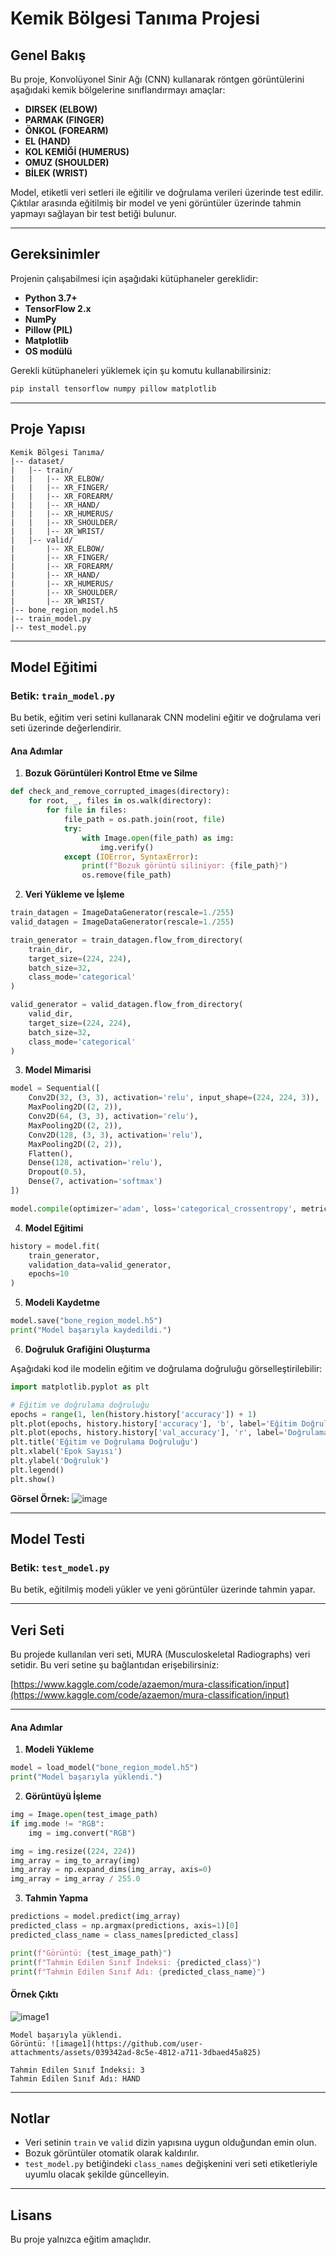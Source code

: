 # Kemik Bölgesi Tanıma Projesi

## Genel Bakış

Bu proje, Konvolüyonel Sinir Ağı (CNN) kullanarak röntgen görüntülerini aşağıdaki kemik bölgelerine sınıflandırmayı amaçlar:

- **DIRSEK (ELBOW)**
- **PARMAK (FINGER)**
- **ÖNKOL (FOREARM)**
- **EL (HAND)**
- **KOL KEMİĞİ (HUMERUS)**
- **OMUZ (SHOULDER)**
- **BİLEK (WRIST)**

Model, etiketli veri setleri ile eğitilir ve doğrulama verileri üzerinde test edilir. Çıktılar arasında eğitilmiş bir model ve yeni görüntüler üzerinde tahmin yapmayı sağlayan bir test betiği bulunur.

---

## Gereksinimler

Projenin çalışabilmesi için aşağıdaki kütüphaneler gereklidir:

- **Python 3.7+**
- **TensorFlow 2.x**
- **NumPy**
- **Pillow (PIL)**
- **Matplotlib**
- **OS modülü**

Gerekli kütüphaneleri yüklemek için şu komutu kullanabilirsiniz:

```bash
pip install tensorflow numpy pillow matplotlib
```

---

## Proje Yapısı

```plaintext
Kemik Bölgesi Tanıma/
|-- dataset/
|   |-- train/
|   |   |-- XR_ELBOW/
|   |   |-- XR_FINGER/
|   |   |-- XR_FOREARM/
|   |   |-- XR_HAND/
|   |   |-- XR_HUMERUS/
|   |   |-- XR_SHOULDER/
|   |   |-- XR_WRIST/
|   |-- valid/
|       |-- XR_ELBOW/
|       |-- XR_FINGER/
|       |-- XR_FOREARM/
|       |-- XR_HAND/
|       |-- XR_HUMERUS/
|       |-- XR_SHOULDER/
|       |-- XR_WRIST/
|-- bone_region_model.h5
|-- train_model.py
|-- test_model.py
```

---

## Model Eğitimi

### Betik: `train_model.py`

Bu betik, eğitim veri setini kullanarak CNN modelini eğitir ve doğrulama veri seti üzerinde değerlendirir.

#### Ana Adımlar

1. **Bozuk Görüntüleri Kontrol Etme ve Silme**

```python
def check_and_remove_corrupted_images(directory):
    for root, _, files in os.walk(directory):
        for file in files:
            file_path = os.path.join(root, file)
            try:
                with Image.open(file_path) as img:
                    img.verify()
            except (IOError, SyntaxError):
                print(f"Bozuk görüntü siliniyor: {file_path}")
                os.remove(file_path)
```

2. **Veri Yükleme ve İşleme**

```python
train_datagen = ImageDataGenerator(rescale=1./255)
valid_datagen = ImageDataGenerator(rescale=1./255)

train_generator = train_datagen.flow_from_directory(
    train_dir,
    target_size=(224, 224),
    batch_size=32,
    class_mode='categorical'
)

valid_generator = valid_datagen.flow_from_directory(
    valid_dir,
    target_size=(224, 224),
    batch_size=32,
    class_mode='categorical'
)
```

3. **Model Mimarisi**

```python
model = Sequential([
    Conv2D(32, (3, 3), activation='relu', input_shape=(224, 224, 3)),
    MaxPooling2D((2, 2)),
    Conv2D(64, (3, 3), activation='relu'),
    MaxPooling2D((2, 2)),
    Conv2D(128, (3, 3), activation='relu'),
    MaxPooling2D((2, 2)),
    Flatten(),
    Dense(128, activation='relu'),
    Dropout(0.5),
    Dense(7, activation='softmax')
])

model.compile(optimizer='adam', loss='categorical_crossentropy', metrics=['accuracy'])
```

4. **Model Eğitimi**

```python
history = model.fit(
    train_generator,
    validation_data=valid_generator,
    epochs=10
)
```

5. **Modeli Kaydetme**

```python
model.save("bone_region_model.h5")
print("Model başarıyla kaydedildi.")
```

6. **Doğruluk Grafiğini Oluşturma**

Aşağıdaki kod ile modelin eğitim ve doğrulama doğruluğu görselleştirilebilir:

```python
import matplotlib.pyplot as plt

# Eğitim ve doğrulama doğruluğu
epochs = range(1, len(history.history['accuracy']) + 1)
plt.plot(epochs, history.history['accuracy'], 'b', label='Eğitim Doğruluğu')
plt.plot(epochs, history.history['val_accuracy'], 'r', label='Doğrulama Doğruluğu')
plt.title('Eğitim ve Doğrulama Doğruluğu')
plt.xlabel('Epok Sayısı')
plt.ylabel('Doğruluk')
plt.legend()
plt.show()
```

**Görsel Örnek:** ![image](https://github.com/user-attachments/assets/a148ac02-3482-44f8-b88d-2b68652120a8)


---

## Model Testi

### Betik: `test_model.py`

Bu betik, eğitilmiş modeli yükler ve yeni görüntüler üzerinde tahmin yapar.

---
## Veri Seti

Bu projede kullanılan veri seti, MURA (Musculoskeletal Radiographs) veri setidir. Bu veri setine şu bağlantıdan erişebilirsiniz:

[https://www.kaggle.com/code/azaemon/mura-classification/input](https://www.kaggle.com/code/azaemon/mura-classification/input)

---
#### Ana Adımlar

1. **Modeli Yükleme**

```python
model = load_model("bone_region_model.h5")
print("Model başarıyla yüklendi.")
```

2. **Görüntüyü İşleme**

```python
img = Image.open(test_image_path)
if img.mode != "RGB":
    img = img.convert("RGB")

img = img.resize((224, 224))
img_array = img_to_array(img)
img_array = np.expand_dims(img_array, axis=0)
img_array = img_array / 255.0
```

3. **Tahmin Yapma**

```python
predictions = model.predict(img_array)
predicted_class = np.argmax(predictions, axis=1)[0]
predicted_class_name = class_names[predicted_class]

print(f"Görüntü: {test_image_path}")
print(f"Tahmin Edilen Sınıf İndeksi: {predicted_class}")
print(f"Tahmin Edilen Sınıf Adı: {predicted_class_name}")
```

#### Örnek Çıktı

![image1](https://github.com/user-attachments/assets/3458186d-fabd-4ad6-9819-1ce4faab848d)

```plaintext
Model başarıyla yüklendi.
Görüntü: ![image1](https://github.com/user-attachments/assets/039342ad-8c5e-4812-a711-3dbaed45a825)

Tahmin Edilen Sınıf İndeksi: 3
Tahmin Edilen Sınıf Adı: HAND
```

---

## Notlar

- Veri setinin `train` ve `valid` dizin yapısına uygun olduğundan emin olun.
- Bozuk görüntüler otomatik olarak kaldırılır.
- `test_model.py` betiğindeki `class_names` değişkenini veri seti etiketleriyle uyumlu olacak şekilde güncelleyin.

---

## Lisans

Bu proje yalnızca eğitim amaçlıdır.




